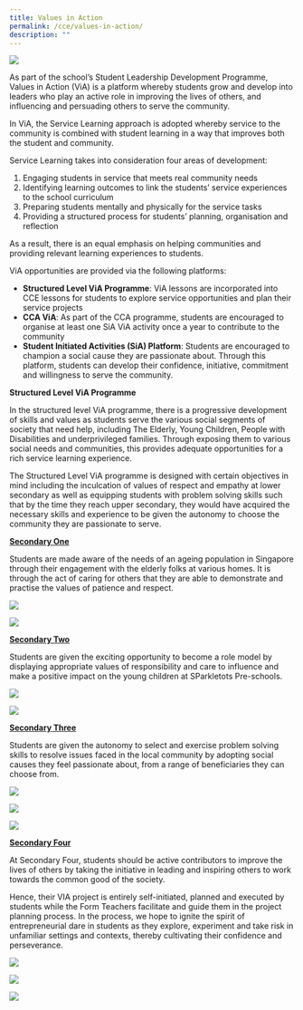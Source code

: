```yaml
---
title: Values in Action
permalink: /cce/values-in-action/
description: ""
---
```

![](/images/VIA%201.jpeg)
  

As part of the school’s Student Leadership Development Programme, Values in Action (ViA) is a platform whereby students grow and develop into leaders who play an active role in improving the lives of others, and influencing and persuading others to serve the community.

In ViA, the Service Learning approach is adopted whereby service to the community is combined with student learning in a way that improves both the student and community.
  

Service Learning takes into consideration four areas of development:

1.  Engaging students in service that meets real community needs
2.  Identifying learning outcomes to link the students’ service experiences to the school curriculum
3.  Preparing students mentally and physically for the service tasks
4.  Providing a structured process for students’ planning, organisation and reflection


As a result, there is an equal emphasis on helping communities and providing relevant learning experiences to students.
  

ViA opportunities are provided via the following platforms:

*   **Structured Level ViA Programme**: ViA lessons are incorporated into CCE lessons for students to explore service opportunities and plan their service projects
*   **CCA ViA**: As part of the CCA programme, students are encouraged to organise at least one SiA ViA activity once a year to contribute to the community
*   **Student Initiated Activities (SiA) Platform**: Students are encouraged to champion a social cause they are passionate about. Through this platform, students can develop their confidence, initiative, commitment and willingness to serve the community.

  

  

**Structured Level ViA Programme**


In the structured level ViA programme, there is a progressive development of skills and values as students serve the various social segments of society that need help, including The Elderly, Young Children, People with Disabilities and underprivileged families. Through exposing them to various social needs and communities, this provides adequate opportunities for a rich service learning experience.

The Structured Level ViA programme is designed with certain objectives in mind including the inculcation of values of respect and empathy at lower secondary as well as equipping students with problem solving skills such that by the time they reach upper secondary, they would have acquired the necessary skills and experience to be given the autonomy to choose the community they are passionate to serve.

  

  

<strong><u>Secondary One</u></strong>

Students are made aware of the needs of an ageing population in Singapore through their engagement with the elderly folks at various homes. It is through the act of caring for others that they are able to demonstrate and practise the values of patience and respect.

  
![](/images/VIA%202.jpeg)

  
![](/images/VIA%203.jpeg)

  

<strong><u>Secondary Two</u></strong>

Students are given the exciting opportunity to become a role model by displaying appropriate values of responsibility and care to influence and make a positive impact on the young children at SParkletots Pre-schools.

  
![](/images/VIA%204.jpeg)

![](/images/VIA%205.jpeg)

  

<strong><u>Secondary Three</u></strong>

Students are given the autonomy to select and exercise problem solving skills to resolve issues faced in the local community by adopting social causes they feel passionate about, from a range of beneficiaries they can choose from.

  

![](/images/VIA%206.jpeg)
  
![](/images/VIA%207.jpeg)

![](/images/VIA%208.jpeg)

  

<strong><u>Secondary Four</u></strong>

At Secondary Four, students should be active contributors to improve the lives of others by taking the initiative in leading and inspiring others to work towards the common good of the society.

  

Hence, their VIA project is entirely self-initiated, planned and executed by students while the Form Teachers facilitate and guide them in the project planning process. In the process, we hope to ignite the spirit of entrepreneurial dare in students as they explore, experiment and take risk in unfamiliar settings and contexts, thereby cultivating their confidence and perseverance.

  
![](/images/VIA%209.jpeg)

![](/images/VIA%2010.jpeg)

![](/images/VIA%2011.jpeg)